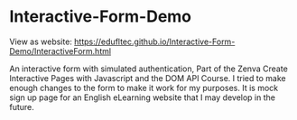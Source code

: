 # Interactive-Form-Demo

View as website: https://edufltec.github.io/Interactive-Form-Demo/InteractiveForm.html

An interactive form with simulated authentication, Part of the Zenva Create Interactive Pages with Javascript and the DOM API Course. I tried to make enough changes to the form to make it work for my purposes. It is mock sign up page for an English eLearning website that I may develop in the future. 
